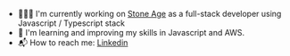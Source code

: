 - 👨🏻‍💻 I'm currently working on [Stone Age](https://stoneage.com.br) as a full-stack developer using Javascript / Typescript stack
- 📖 I'm learning and improving my skills in Javascript and AWS.
- 📬 How to reach me: [Linkedin](https://www.linkedin.com/in/iago-carvalho/)
